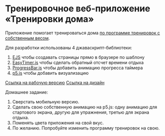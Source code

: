# Тренировочное веб-приложение «Тренировки дома»

Приложение помогает тренироваться дома [по программе тренировок с собственным весом](http://reddit.com/r/bodyweightfitness/wiki/kb/recommended_routine).

Для разработки использованы 4 джаваскрипт-библиотеки:
1. [EJS](https://ejs.co/) чтобы создавать страницы прямо в браузере по шаблону
1. [EasyTimer.js](https://albert-gonzalez.github.io/easytimer.js/) чтобы сделать обратный отсчет времени отдыха
1. [ProgressBar.js](https://kimmobrunfeldt.github.io/progressbar.js/) чтобы добавить анимацию прогресса таймера
1. [p5.js](https://p5js.org/) чтобы добавить визуализацию 

[Ссылка на рабочую версию](https://evgeny-matveev.github.io/home-sport-app/index.html)
[Ссылка на дизайн](https://www.figma.com/file/yV74Y1sgaHLB8TDoZjZGMX/sport-at-home?node-id=0%3A1)

Домашнее задание:
1. Сверстать мобильную версию.
2. Сделать свою собственную анимацию на p5.js: одну анимацию для стартового экрана, другую для упражнения, третью для экрана отдыха. 
3. Поменять цвета приложения на свой вкус.
4. По желанию. Попробуйте изменить программу тренировок на свою.
